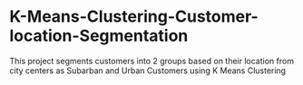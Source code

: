 # K-Means-Clustering-Customer-location-Segmentation
This project segments customers into 2 groups based on their location from city centers as Subarban and Urban Customers using K Means Clustering
